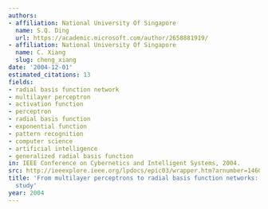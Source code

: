 ```yaml
---
authors:
- affiliation: National University Of Singapore
  name: S.Q. Ding
  url: https://academic.microsoft.com/author/2658881919/
- affiliation: National University Of Singapore
  name: C. Xiang
  slug: cheng_xiang
date: '2004-12-01'
estimated_citations: 13
fields:
- radial basis function network
- multilayer perceptron
- activation function
- perceptron
- radial basis function
- exponential function
- pattern recognition
- computer science
- artificial intelligence
- generalized radial basis function
in: IEEE Conference on Cybernetics and Intelligent Systems, 2004.
src: http://ieeexplore.ieee.org/lpdocs/epic03/wrapper.htm?arnumber=1460389
title: 'From multilayer perceptrons to radial basis function networks: a comparative
  study'
year: 2004
---
```

